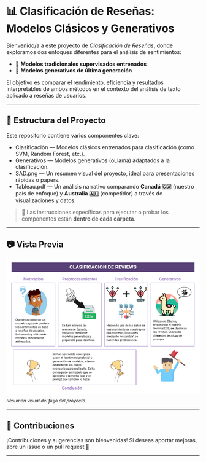 # 📊 Clasificación de Reseñas: Modelos Clásicos y Generativos

Bienvenido/a a este proyecto de *Clasificación de Reseñas*, donde exploramos dos enfoques diferentes para el análisis de sentimientos:  
- 🔧 **Modelos tradicionales supervisados entrenados**  
- 🧠 **Modelos generativos de última generación**

El objetivo es comparar el rendimiento, eficiencia y resultados interpretables de ambos métodos en el contexto del análisis de texto aplicado a reseñas de usuarios.

---

## 📌 Estructura del Proyecto

Este repositorio contiene varios componentes clave:

- Clasificación — Modelos clásicos entrenados para clasificación (como SVM, Random Forest, etc.).
- Generativos — Modelos generativos (oLlama) adaptados a la clasificación.
- SAD.png — Un resumen visual del proyecto, ideal para presentaciones rápidas o papers.
- Tableau.pdf — Un análisis narrativo comparando **Canadá 🇨🇦** (nuestro país de enfoque) y **Australia 🇦🇺** (competidor) a través de visualizaciones y datos.

> 📁 Las instrucciones específicas para ejecutar o probar los componentes están **dentro de cada carpeta**.

---

## 📷 Vista Previa

![Graphical Abstract](SAD.png)  
<sub>*Resumen visual del flujo del proyecto.*</sub>

---


## 🤝 Contribuciones

¡Contribuciones y sugerencias son bienvenidas! Si deseas aportar mejoras, abre un issue o un pull request 🚀

---

